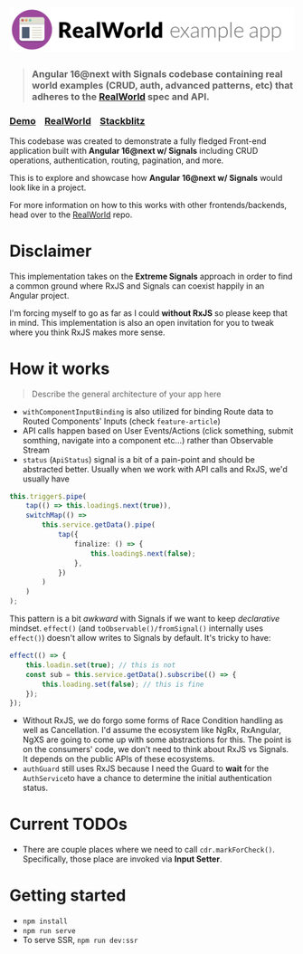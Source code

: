 # ![RealWorld Example App](logo.png)

> ### Angular 16@next with Signals codebase containing real world examples (CRUD, auth, advanced patterns, etc) that adheres to the [RealWorld](https://github.com/gothinkster/realworld) spec and API.

### [Demo](https://ng-conduit-signals.onrender.com/)&nbsp;&nbsp;&nbsp;&nbsp;[RealWorld](https://github.com/gothinkster/realworld)&nbsp;&nbsp;&nbsp;&nbsp;[Stackblitz](https://stackblitz.com/github/nartc/ng-conduit-signals?preset=node/)

This codebase was created to demonstrate a fully fledged Front-end application built with **Angular 16@next w/ Signals** including CRUD operations, authentication, routing, pagination, and more.

This is to explore and showcase how **Angular 16@next w/ Signals** would look like in a project.

For more information on how to this works with other frontends/backends, head over to the [RealWorld](https://github.com/gothinkster/realworld) repo.

# Disclaimer

This implementation takes on the **Extreme Signals** approach in order to find a common ground where RxJS and Signals can
coexist happily in an Angular project.

I'm forcing myself to go as far as I could **without RxJS** so please keep that in mind. This implementation is also an
open invitation for you to tweak where you think RxJS makes more sense.

# How it works

> Describe the general architecture of your app here

-   `withComponentInputBinding` is also utilized for binding Route data to Routed Components' Inputs (check `feature-article`)
-   API calls happen based on User Events/Actions (click something, submit somthing, navigate into a component etc...) rather than Observable Stream
-   `status` (`ApiStatus`) signal is a bit of a pain-point and should be abstracted better. Usually when we work with API calls and RxJS, we'd usually have

```ts
this.trigger$.pipe(
    tap(() => this.loading$.next(true)),
    switchMap(() =>
        this.service.getData().pipe(
            tap({
                finalize: () => {
                    this.loading$.next(false);
                },
            })
        )
    )
);
```

This pattern is a bit _awkward_ with Signals if we want to keep _declarative_ mindset. `effect()` (and `toObservable()/fromSignal()` internally uses `effect()`) doesn't allow
writes to Signals by default. It's tricky to have:

```ts
effect(() => {
    this.loadin.set(true); // this is not
    const sub = this.service.getData().subscribe(() => {
        this.loading.set(false); // this is fine
    });
});
```

-   Without RxJS, we do forgo some forms of Race Condition handling as well as Cancellation. I'd assume the ecosystem like NgRx, RxAngular, NgXS are going to come up with
    some abstractions for this. The point is on the consumers' code, we don't need to think about RxJS vs Signals. It depends on the public APIs of these ecosystems.
-   `authGuard` still uses RxJS because I need the Guard to **wait** for the `AuthService`to have a chance to determine the initial authentication status.

# Current TODOs

-   There are couple places where we need to call `cdr.markForCheck()`. Specifically, those place are invoked via **Input Setter**.

# Getting started

-   `npm install`
-   `npm run serve`
-   To serve SSR, `npm run dev:ssr`
